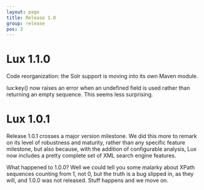 ```yaml
---
layout: page
title: Release 1.0
group: release
pos: 3
---
```


# Lux 1.1.0

Code reorganization: the Solr support is moving into its own Maven module.

lux:key() now raises an error when an undefined field is used rather than
returning an empty sequence.  This seems less surprising.

# Lux 1.0.1

Release 1.0.1 crosses a major version milestone.  We did this more to remark
on its level of robustness and maturity, rather than any specific feature
milestone, but also because, with the addition of configurable analysis,
Lux now includes a pretty complete set of XML search engine features.

What happened to 1.0.0?  Well we could tell you some malarky about XPath
sequences counting from 1, not 0, but the truth is a bug slipped in, as
they will, and 1.0.0 was not released. Stuff happens and we move on.
